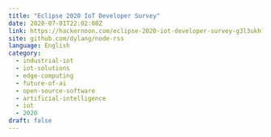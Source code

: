```yaml
---
title: "Eclipse 2020 IoT Developer Survey"
date: 2020-07-01T22:02:08Z
link: https://hackernoon.com/eclipse-2020-iot-developer-survey-g3l3ukh?source=rss&utm_medium=RSS&utm_source=news.12bit.vn
site: github.com/dylang/node-rss
language: English
category:
  - industrial-iot
  - iot-solutions
  - edge-computing
  - future-of-ai
  - open-source-software
  - artificial-intelligence
  - iot
  - 2020
draft: false
---
```


